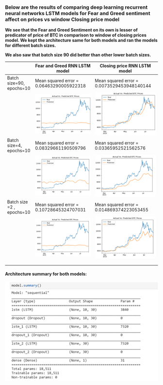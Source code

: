 

### Below are the results of comparing deep learning recurrent neural networks LSTM models for Fear and Greed sentiment affect on prices vs window Closing price model



**We see that the Fear and Greed Sentiment on its own is lesser of predicator of price of BTC in comparison to window of closing prices model. We kept the architecture same for both models and ran the models for different batch sizes.** 

**We also saw that batch size 90 did better than other lower batch sizes.**





|                           | Fear and Greed RNN LSTM model                                | Closing price RNN LSTM model                                 |
| ------------------------- | ------------------------------------------------------------ | ------------------------------------------------------------ |
| Batch size=90, epochs=10  | Mean squared error = 0.06463290005922318                     | Mean squared error = 0.0073529453948140144                   |
|                           | ![image-20210823121215769](Images/image-20210823121215769.png) | ![image-20210823121311862](Images/image-20210823121311862.png) |
| Batch size=4, epochs=10   | Mean squared error = 0.08329661190509796                     | Mean squared error = 0.03365952521562576                     |
|                           | ![image-20210823121435054](Images/image-20210823121435054.png) | ![image-20210823121514046](Images/image-20210823121514046.png) |
| Batch size =2 , epochs=10 | Mean squared error = 0.10728645324707031                     | Mean squared error = 0.014869374223053455                    |
|                           | ![image-20210823122031869](Images/image-20210823122031869.png) | ![image-20210823122123916](Images/image-20210823122123916.png) |
|                           |                                                              |                                                              |
|                           |                                                              |                                                              |
|                           |                                                              |                                                              |



#### Architecture summary for both models:



![image-20210823122710367](Images/image-20210823122710367.png)